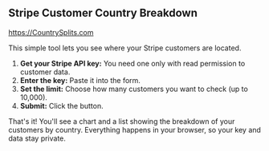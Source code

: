 ## Stripe Customer Country Breakdown
https://CountrySplits.com

This simple tool lets you see where your Stripe customers are located.

1.  **Get your Stripe API key:** You need one only with read permission to customer data.
2.  **Enter the key:** Paste it into the form.
3.  **Set the limit:** Choose how many customers you want to check (up to 10,000).
4.  **Submit:** Click the button.

That's it! You'll see a chart and a list showing the breakdown of your customers by country. Everything happens in your browser, so your key and data stay private.
